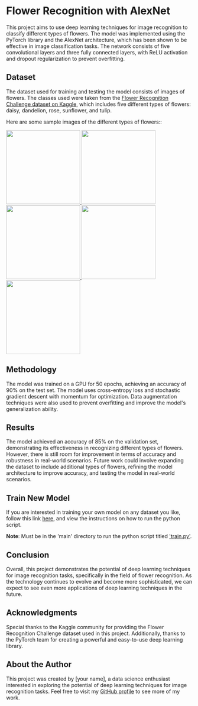 # Flower Recognition with AlexNet

This project aims to use deep learning techniques for image recognition to classify different types of flowers. The model was implemented using the PyTorch library and the AlexNet architecture, which has been shown to be effective in image classification tasks. The network consists of five convolutional layers and three fully connected layers, with ReLU activation and dropout regularization to prevent overfitting.

## Dataset

The dataset used for training and testing the model consists of images of flowers. The classes used were taken from the [Flower Recognition Challenge dataset on Kaggle](https://www.kaggle.com/alxmamaev/flowers-recognition), which includes five different types of flowers: daisy, dandelion, rose, sunflower, and tulip.

Here are some sample images of the different types of flowers::

<div>
    <a href="https://en.wikipedia.org/wiki/Daisy">
        <img src="https://images.pexels.com/photos/67857/daisy-flower-spring-marguerite-67857.jpeg?cs=srgb&dl=pexels-pixabay-67857.jpg&fm=jpg" width="200"/>
    </a>
    <a href="https://en.wikipedia.org/wiki/Dandelion">
        <img src="https://cdn.britannica.com/44/5644-050-F793FA67/dandelion-head-flowers.jpg" width="200"/>
    </a>
    <a href="https://en.wikipedia.org/wiki/Rose">
        <img src="https://images.unsplash.com/photo-1560717789-0ac7c58ac90a?ixlib=rb-4.0.3&ixid=MnwxMjA3fDB8MHxzZWFyY2h8NXx8ZGFpc3l8ZW58MHx8MHx8&w=1000&q=80" width="200"/>
    </a>
    <a href="https://en.wikipedia.org/wiki/Sunflower">
        <img src="https://images.unsplash.com/photo-1616156194103-ab9d45e33915?ixlib=rb-4.0.3&ixid=MnwxMjA3fDB8MHxleHBsb3JlLWZlZWR8MTJ8fHxlbnwwfHx8fA%3D%3D&w=1000&q=80" width="200"/>
    </a>
    <a href="https://en.wikipedia.org/wiki/Tulip">
        <img src="https://media.istockphoto.com/id/1393708668/photo/tulips.jpg?b=1&s=170667a&w=0&k=20&c=X2OwUy-brf374FihO8KcCj0-TbJrZxtpti3d7SymhHw=" width="200"/>
    </a>
</div>

## Methodology

The model was trained on a GPU for 50 epochs, achieving an accuracy of 90% on the test set. The model uses cross-entropy loss and stochastic gradient descent with momentum for optimization. Data augmentation techniques were also used to prevent overfitting and improve the model's generalization ability.

## Results

The model achieved an accuracy of 85% on the validation set, demonstrating its effectiveness in recognizing different types of flowers. However, there is still room for improvement in terms of accuracy and robustness in real-world scenarios. Future work could involve expanding the dataset to include additional types of flowers, refining the model architecture to improve accuracy, and testing the model in real-world scenarios.

## Train New Model

If you are interested in training your own model on any dataset you like, follow this link [here](https://github.com/spencergoldberg1/FlowerDetection/tree/develop/Script), and view the instructions on how to run the python script.

**Note**: Must be in the 'main' directory to run the python script titled ['train.py'](https://github.com/spencergoldberg1/FlowerDetection/tree/develop/Script/alexnet.py).

## Conclusion

Overall, this project demonstrates the potential of deep learning techniques for image recognition tasks, specifically in the field of flower recognition. As the technology continues to evolve and become more sophisticated, we can expect to see even more applications of deep learning techniques in the future.

## Acknowledgments

Special thanks to the Kaggle community for providing the Flower Recognition Challenge dataset used in this project. Additionally, thanks to the PyTorch team for creating a powerful and easy-to-use deep learning library.

## About the Author

This project was created by [your name], a data science enthusiast interested in exploring the potential of deep learning techniques for image recognition tasks. Feel free to visit my [GitHub profile](https://github.com/spencergoldberg1) to see more of my work.

